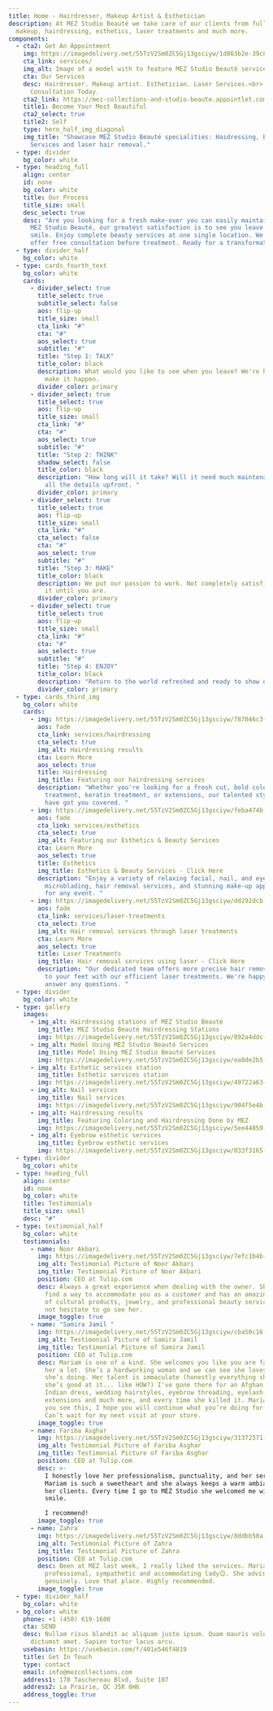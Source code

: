 ```yaml
---
title: Home - Hairdresser, Makeup Artist & Esthetician
description: At MEZ Studio Beauté we take care of our clients from full glam
  makeup, hairdressing, esthetics, laser treatments and much more.
components:
  - cta2: Get An Appointment
    img: https://imagedelivery.net/55TzV2Sm0ZC5Gj13gsciyw/1d863b2e-39c8-4cd7-c598-164a507e8b00/HeroBackground
    cta_link: services/
    img_alt: Image of a model with to feature MEZ Studio Beauté services
    cta: Our Services
    desc: Hairdresser. Makeup artist. Esthetician. Laser Services.<br> Get Your Free
      Consultation Today.
    cta2_link: https://mez-collections-and-studio-beaute.appointlet.com/
    title1: Become Your Most Beautiful
    cta2_select: true
    title2: Self
    type: hero_half_img_diagonal
    img_title: "Showcase MEZ Studio Beauté specialities: Haidressing, Beauty
      Services and laser hair removal."
  - type: divider
    bg_color: white
  - type: heading_full
    align: center
    id: none
    bg_color: white
    title: Our Process
    title_size: small
    desc_select: true
    desc: "Are you looking for a fresh make-over you can easily maintain at home? At
      MEZ Studio Beauté, our greatest satisfaction is to see you leave with a
      smile. Enjoy complete beauty services at one single location. We always
      offer free consultation before treatment. Ready for a transformation? "
  - type: divider_half
    bg_color: white
  - type: cards_fourth_text
    bg_color: white
    cards:
      - divider_select: true
        title_select: true
        subtitle_select: false
        aos: flip-up
        title_size: small
        cta_link: "#"
        cta: "#"
        aos_select: true
        subtitle: "#"
        title: "Step 1: TALK"
        title_color: black
        description: What would you like to see when you leave? We're here to listen and
          make it happen.
        divider_color: primary
      - divider_select: true
        title_select: true
        aos: flip-up
        title_size: small
        cta_link: "#"
        cta: "#"
        aos_select: true
        subtitle: "#"
        title: "Step 2: THINK"
        shadow_select: false
        title_color: black
        description: "How long will it take? Will it need much maintenance? We give you
          all the details upfront. "
        divider_color: primary
      - divider_select: true
        title_select: true
        aos: flip-up
        title_size: small
        cta_link: "#"
        cta_select: false
        cta: "#"
        aos_select: true
        subtitle: "#"
        title: "Step 3: MAKE"
        title_color: black
        description: We put our passion to work. Not completely satisfied? We'll modify
          it until you are.
        divider_color: primary
      - divider_select: true
        title_select: true
        aos: flip-up
        title_size: small
        cta_link: "#"
        cta: "#"
        aos_select: true
        subtitle: "#"
        title: "Step 4: ENJOY"
        title_color: black
        description: "Return to the world refreshed and ready to show off your new look. "
        divider_color: primary
  - type: cards_third_img
    bg_color: white
    cards:
      - img: https://imagedelivery.net/55TzV2Sm0ZC5Gj13gsciyw/787046c3-89b4-4eb2-f7c8-19cbe544fc00/Square400px
        aos: fade
        cta_link: services/hairdressing
        cta_select: true
        img_alt: Hairdressing results
        cta: Learn More
        aos_select: true
        title: Hairdressing
        img_title: Featuring our hairdressing services
        description: "Whether you're looking for a fresh cut, bold colouring, root
          treatment, keratin treatment, or extensions, our talented stylists
          have got you covered. "
      - img: https://imagedelivery.net/55TzV2Sm0ZC5Gj13gsciyw/feba474b-77b0-4a11-55b4-50345bdc1000/Square400px
        aos: fade
        cta_link: services/esthetics
        cta_select: true
        img_alt: Featuring our Esthetics & Beauty Services
        cta: Learn More
        aos_select: true
        title: Esthetics
        img_title: Esthetics & Beauty Services - Click Here
        description: "Enjoy a variety of relaxing facial, nail, and eyelash treatments,
          microblading, hair removal services, and stunning make-up applications
          for any event. "
      - img: https://imagedelivery.net/55TzV2Sm0ZC5Gj13gsciyw/dd292dcb-cf6b-4873-6ab4-b124fe63e300/Square400px
        aos: fade
        cta_link: services/laser-treatments
        cta_select: true
        img_alt: Hair removal services through laser treatments
        cta: Learn More
        aos_select: true
        title: Laser Treatments
        img_title: Hair removal services using laser - Click Here
        description: "Our dedicated team offers more precise hair removal from your head
          to your feet with our efficient laser treatments. We're happy to
          answer any questions. "
  - type: divider
    bg_color: white
  - type: gallery
    images:
      - img_alt: Hairdressing stations of MEZ Studio Beauté
        img_title: MEZ Studio Beauté Hairdressing Stations
        img: https://imagedelivery.net/55TzV2Sm0ZC5Gj13gsciyw/892a4ddc-2903-4519-7dd4-9d22e4e54f00/SquareDesktop
      - img_alt: Model Using MEZ Studio Beauté Services
        img_title: Model Using MEZ Studio Beauté Services
        img: https://imagedelivery.net/55TzV2Sm0ZC5Gj13gsciyw/ea8de2b5-f9fd-4676-4e3b-c62980125400/SquareDesktop
      - img_alt: Esthetic services station
        img_title: Esthetic services station
        img: https://imagedelivery.net/55TzV2Sm0ZC5Gj13gsciyw/49722a63-1241-4c6c-3247-deda0eb61500/SquareDesktop
      - img_alt: Nail services
        img_title: Nail services
        img: https://imagedelivery.net/55TzV2Sm0ZC5Gj13gsciyw/904f5e4b-12ab-4b94-cdda-76f43c73d700/SquareDesktop
      - img_alt: Hairdressing results
        img_title: Featuring Coloring and Hairdressing Done by MEZ
        img: https://imagedelivery.net/55TzV2Sm0ZC5Gj13gsciyw/5ee44859-466c-4f33-a365-0f787cfeee00/SquareDesktop
      - img_alt: Eyebrow esthetic services
        img_title: Eyebrow esthetic services
        img: https://imagedelivery.net/55TzV2Sm0ZC5Gj13gsciyw/033f3165-5fdb-49fb-e7c6-4ffb548fb900/SquareDesktop
  - type: divider
    bg_color: white
  - type: heading_full
    align: center
    id: none
    bg_color: white
    title: Testimonials
    title_size: small
    desc: "#"
  - type: testimonial_half
    bg_color: white
    testimonials:
      - name: Noor Akbari
        img: https://imagedelivery.net/55TzV2Sm0ZC5Gj13gsciyw/7efc1b4b-e959-4fa7-2965-04f178744d00/TestimonialBubble
        img_alt: Testimonial Picture of Noor Akbari
        img_title: Testimonial Picture of Noor Akbari
        position: CEO at Tulip.com
        desc: Always a great experience when dealing with the owner. She will always
          find a way to accommodate you as a customer and has an amazing variety
          of cultural products, jewelry, and professional beauty services. Do
          not hesitate to go see her.
        image_toggle: true
      - name: "Samira Jamil "
        img: https://imagedelivery.net/55TzV2Sm0ZC5Gj13gsciyw/cba50c16-7dc7-4be3-6352-bec4d6e01900/TestimonialBubble
        img_alt: Testimonial Picture of Samira Jamil
        img_title: Testimonial Picture of Samira Jamil
        position: CEO at Tulip.com
        desc: Mariam is one of a kind. She welcomes you like you are family; I admire
          her a lot. She’s a hardworking woman and we can see she loves what
          she’s doing. Her talent is immaculate (honestly everything she does,
          she’s good at it... like HOW?) I've gone there for an Afghan dress,
          Indian dress, wedding hairstyles, eyebrow threading, eyelash
          extensions and much more, and every time she killed it. Mariam jan, if
          you see this, I hope you will continue what you’re doing for ever!!
          Can’t wait for my next visit at your store.
        image_toggle: true
      - name: Fariba Asghar
        img: https://imagedelivery.net/55TzV2Sm0ZC5Gj13gsciyw/31372571-bdc7-4867-1275-6bc604b4be00/TestimonialBubble
        img_alt: Testimonial Picture of Fariba Asghar
        img_title: Testimonial Picture of Fariba Asghar
        position: CEO at Tulip.com
        desc: >-
          I honestly love her professionalism, punctuality, and her services.
          Mariam is such a sweetheart and she always keeps a warm ambiance for
          her clients. Every time I go to MEZ Studio she welcomed me with a
          smile.

          I recommend!
        image_toggle: true
      - name: Zahra
        img: https://imagedelivery.net/55TzV2Sm0ZC5Gj13gsciyw/8ddbb50a-31ad-4d2b-df28-fe815bdbbf00/TestimonialBubble
        img_alt: Testimonial Picture of Zahra
        img_title: Testimonial Picture of Zahra
        position: CEO at Tulip.com
        desc: Been at MEZ last week, I really liked the services. Mariam is very
          professional, sympathetic and accommodating lady😊. She advised me
          genuinely. Love that place. Highly recommended.
        image_toggle: true
  - type: divider_half
    bg_color: white
  - bg_color: white
    phone: +1 (450) 619-1600
    cta: SEND
    desc: Nullam risus blandit ac aliquam justo ipsum. Quam mauris volutpat massa
      dictumst amet. Sapien tortor lacus arcu.
    usebasin: https://usebasin.com/f/401e546f4819
    title: Get In Touch
    type: contact
    email: info@mezcollections.com
    address1: 170 Taschereau Blvd, Suite 107
    address2: La Prairie, QC J5R 0H6
    address_toggle: true
---
```

